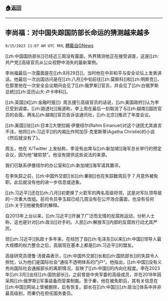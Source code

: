 ###  [:house:返回](README.md)
---


## 李尚福：对中国失踪国防部长命运的猜测越来越多
`9/15/2023 11:07 AM UTC 林礼` [轉載自GNews](https://gnews.org/articles/1694823)

        

[[zh:中国国防部长]]已经近三周没有露面，外界猜测他正在接受调查，这是[[zh:共产党]]高级官员从公众视野中消失的最新案例。

李尚福最后一次露面是在[[zh:8月29日]]，当时他在中非和平与安全论坛上发表讲话。他最后一次出国访问是在[[zh:八月]]中旬前往[[zh:莫斯科]]和[[zh:明斯克]]，在那里他在一次安全会议期间会见了[[zh:俄罗斯]]官员，并会见了[[zh:白俄罗斯总统]][[zh:亚历山大·卢卡申科]]。

[[zh:英国]]《[[zh:金融时报]]》周五援引高级官员的话说，[[zh:美国政府]]认为李已受到调查。[[zh:路透社]]报道称，李上周在最后一刻取消了与[[zh:越南]]国防官员的会面。两名[[zh:越南]]官员告诉该通讯社，[[zh:北京]]推迟了年度会议。

[[zh:美国]]驻[[zh:日本]]大使拉姆·伊曼纽尔(Rahm Emanuel)对这个谜团尤其直言不讳，他将[[zh:习近平]]的内阁比作阿加莎·克里斯蒂(Agatha Christie)的小说《然后就没有了》。

周五，他在 X/Twitter 上发帖称，李没有出席与[[zh:新加坡]]海军总长举行的预定会议，因为他“被软禁”。他没有提供这些说法的来源。

我们已联系伊曼纽尔的办公室和[[zh:新加坡]]海军请其置评。

在李失踪之前，[[zh:中国外交部]]长[[zh:秦刚]]也在失踪数周后于 7 月意外被免职。此后就没有他的进一步信息或迹象。

[[zh:习近平]]还在[[zh:八月]]初更换了火箭军的两名高级将领，这是对军队领导层的一次重大改组。前司令员李玉超已经几周没有在公开场合露面，也没有任何[[zh:关于]]他被免职的解释。

自2013年上台以来，[[zh:习近平]]开展了广泛而无情的反腐败运动，分析人士称，这也是针对[[zh:政治]]对手的。人民[[zh:解放军]]内部的反腐败行动尤其严厉。

但[[zh:习近平]]执政十多年来，在经历了自[[zh:毛泽东]]以来[[zh:中国]]领导人最大规模的权力整合之后，高层现在基本上都是[[zh:习近平]]的盟友。

高级研究员德鲁·汤普森表示，[[zh:中国外交部]]长和[[zh:国防部长]]的失踪令人担忧，认为他们是国际社会“通往不透明体系的门户”。他指出，[[zh:中国]]没有义务向国际社会通报部长的离职情况，反映了[[zh:中国]]的内向化程度。李在2023年[[zh:3月]]出任[[zh:国防部长]]，之前曾是中央军委的高级成员，并在2018年因采购[[zh:俄罗斯]]军事装备而受美制裁。至于秦，他在被免职后，其有关信息在[[zh:中国]]网站上曾被删除，后有恢复。部长在[[zh:中国]][[zh:政治]]体系中并非最高级别，而秦仍在担任国务委员。
